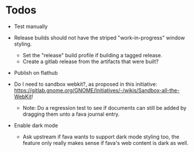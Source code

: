 # Todos

- Test manually

- Release builds should not have the striped "work-in-progress" window styling.
  - Set the "release" build profile if building a tagged release.
  - Create a gitlab release from the artifacts that were built?

- Publish on flathub

- Do I need to sandbox webkit?, as proposed in this initiative:
  https://gitlab.gnome.org/GNOME/Initiatives/-/wikis/Sandbox-all-the-WebKit!

  - Note: Do a regression test to see if documents can still be added
    by dragging them unto a fava journal entry.
    
- Enable dark mode 
  - Ask upstream if fava wants to support dark mode styling too,
    the feature only really makes sense if fava's web content is dark as well.

